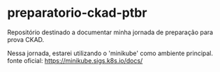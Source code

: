 # preparatorio-ckad-ptbr

Repositório destinado a documentar minha jornada de preparação para prova CKAD.

Nessa jornada, estarei utilizando o 'minikube' como ambiente principal.
fonte oficial: https://minikube.sigs.k8s.io/docs/
